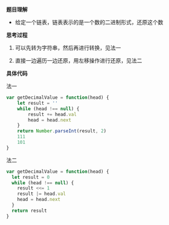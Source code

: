 **题目理解**

- 给定一个链表，链表表示的是一个数的二进制形式，还原这个数

**思考过程**

1. 可以先转为字符串，然后再进行转换，见法一

2. 直接一边遍历一边还原，用左移操作进行还原，见法二

**具体代码**

法一
```JavaScript
var getDecimalValue = function(head) {
    let result = ''
    while (head !== null) {
        result += head.val
        head = head.next
    }
    return Number.parseInt(result, 2)
    111
    101
}
```

法二
```JavaScript
var getDecimalValue = function(head) {
  let result = 0
  while (head !== null) {
    result <<= 1
    result |= head.val
    head = head.next
  }
  return result
}
```

